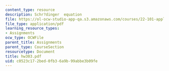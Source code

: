 ```yaml
---
content_type: resource
description: Schr?dinger  equation
file: https://ol-ocw-studio-app-qa.s3.amazonaws.com/courses/22-101-applied-nuclear-physics-fall-2003/c0523c172bed0fb36a9b99abbe3b09fe_hw303.pdf
file_type: application/pdf
learning_resource_types:
- Assignments
ocw_type: OCWFile
parent_title: Assignments
parent_type: CourseSection
resourcetype: Document
title: hw303.pdf
uid: c0523c17-2bed-0fb3-6a9b-99abbe3b09fe
---
```

